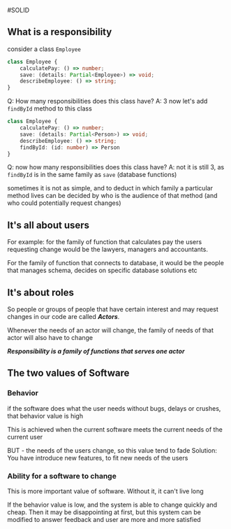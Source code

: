 #SOLID

## What is a responsibility

consider a class `Employee`
```typescript
class Employee {
	calculatePay: () => number;
	save: (details: Partial<Employee>) => void;
	describeEmployee: () => string;
}
```

Q: How many responsibilities does this class have?
 A: 3
now let's add `findById` method to this class

```typescript
class Employee {
	calculatePay: () => number;
	save: (details: Partial<Person>) => void;
	describeEmployee: () => string;
	findById: (id: number) => Person
}
```

Q: now how many responsibilities does this class have?
A: not it is still 3, as `findById` is in the same family as `save` (database functions)

sometimes it is not as simple, and to deduct in which family a particular method lives can be decided by who is the audience of that method (and who could potentially request changes)

## It's all about users

For example:
for the family of function that calculates pay the users requesting change would be the lawyers, managers and accountants. 

For the family of function that connects to database, it would be the people that manages schema, decides on specific database solutions etc



## It's about roles
So people or groups of people that have certain interest and may request changes in our code are called ***Actors***.

Whenever the needs of an actor will change, the family of needs of that actor will also have to change

***Responsibility is a family of functions that serves one actor***

## The two values of Software
### Behavior
if the software does what the user needs without bugs, delays or crushes, that behavior value is high

This is achieved when the current software meets the current needs of the current user

BUT - the needs of the users change, so this value tend to fade
Solution: You have introduce new features, to fit new needs of the users

### Ability for a software to change
This is more important value of software. Without it, it can't live long

If the behavior value is low, and the system is able to change quickly and cheap. Then it may be disappointing at first, but this system can be modified to answer feedback and user are more and more satisfied




